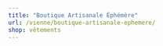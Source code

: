 ```yaml
---
title: "Boutique Artisanale Éphémère"
url: /vienne/boutique-artisanale-ephemere/
shop: vêtements
---
```

